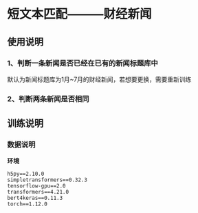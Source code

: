 # 短文本匹配———财经新闻
## 使用说明
### 1、判断一条新闻是否已经在已有的新闻标题库中
默认为新闻标题库为1月~7月的财经新闻，若想要更换，需要重新训练


### 2、判断两条新闻是否相同

## 训练说明



### 数据说明


**环境**
```
h5py==2.10.0
simpletransformers==0.32.3
tensorflow-gpu==2.0
transformers==4.21.0
bert4keras==0.11.3
torch==1.12.0
```
